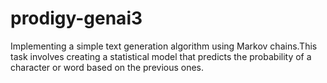 # prodigy-genai3
Implementing a simple text generation algorithm using Markov chains.This task involves creating a statistical model that predicts the probability of a character or word based on the previous ones.

